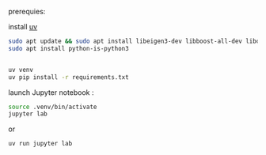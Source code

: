 prerequies:

install [uv](https://docs.astral.sh/uv/getting-started/installation/)

```bash
sudo apt update && sudo apt install libeigen3-dev libboost-all-dev liboctomap-dev
sudo apt install python-is-python3


uv venv
uv pip install -r requirements.txt
```

launch Jupyter notebook :
```bash
source .venv/bin/activate
jupyter lab
```

or

```bash
uv run jupyter lab
```

